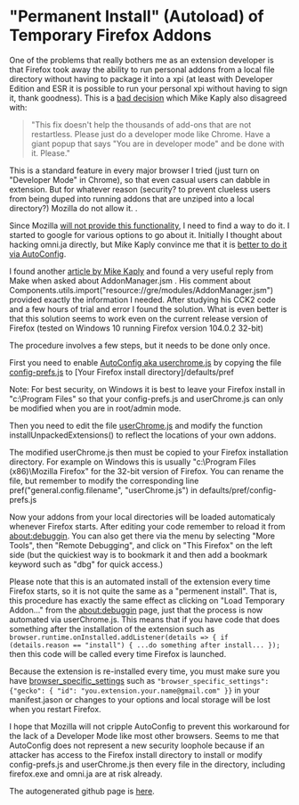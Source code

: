 # "Permanent Install" (Autoload) of Temporary Firefox Addons

One of the problems that really bothers me as an extension developer is that Firefox took away the ability to run personal addons from a local file directory without having to package it into a xpi (at least with Developer Edition and ESR it is possible to run your personal xpi without having to sign it, thank goodness).  This is a [bad decision](https://blog.mozilla.org/addons/2015/12/23/loading-temporary-add-ons/) which Mike Kaply also disagreed with: 
> "This fix doesn't help the thousands of add-ons that are not restartless.  Please just do a developer mode like Chrome.  Have a giant popup that says "You are in developer mode" and be done with it. Please."

This is a standard feature in every major browser I tried (just turn on "Developer Mode" in Chrome), so that even casual users can dabble in extension.  But for whatever reason (security? to prevent clueless users from being duped into running addons that are unziped into a local directory?) Mozilla do not allow it. .

Since Mozilla [will not provide this functionality](https://bugzilla.mozilla.org/show_bug.cgi?id=1309288#c25), I need to find a way to do it.  I started to google for various options to go about it. Initially I thought about hacking omni.ja directly, but Mike Kaply convince me that it is [better to do it via AutoConfig](https://mike.kaply.com/2013/05/06/dont-unpack-and-repack-omni-jar/).

I found another [article by Mike Kaply](https://mike.kaply.com/2012/03/22/customizing-firefox-advanced-autoconfig-files) and found a very useful reply from Make when asked about AddonManager.jsm . His comment about Components.utils.import("resource://gre/modules/AddonManager.jsm") provided exactly the information I needed.  After studying his CCK2 code and a few hours of trial and error I found the solution.  What is even better is that this solution seems to work even on the current release version of Firefox (tested on Windows 10 running Firefox version 104.0.2 32-bit)

The procedure involves a few steps, but it needs to be done only once.

First you need to enable [AutoConfig aka userchrome.js](https://www.userchrome.org/what-is-userchrome-js.html) by copying the file [config-prefs.js](https://github.com/tsaost/autoload-temporary-addon/blob/main/config-prefs.js) to [Your Firefox install directory]/defaults/pref

Note: For best security, on Windows it is best to leave your Firefox install in "c:\Program Files" so that your config-prefs.js and userChrome.js can only be modified when you are in root/admin mode.

Then you need to edit the file [userChrome.js](https://github.com/tsaost/autoload-temporary-addon/blob/main/userChrome.js) and modify the function installUnpackedExtensions() to reflect the locations of your own addons.

The modified userChrome.js then must be copied to your Firefox installation directory.  For example on Windows this is usually "c:\Program Files (x86)\Mozilla Firefox" for the 32-bit version of Firefox.  You can rename the file, but remember to modify the corresponding line pref("general.config.filename", "userChrome.js") in defaults/pref/config-prefs.js

Now your addons from your local directories will be loaded automaticaly whenever Firefox starts.  After editing your code remember to reload it from [about:debuggin](about:debugging#/runtime/this-firefox). You can also get there via the menu by selecting "More Tools", then "Remote Debugging", and click on "This Firefox" on the left side (but the quickiest way is to bookmark it and then add a bookmark keyword such as "dbg" for quick access.)

Please note that this is an automated install of the extension every time Firefox starts, so it is not quite the same as a "permenent install".  That is, this procedure has exactly the same effect as clicking on "Load Temporary Addon..." from the [about:debuggin](about:debugging#/runtime/this-firefox) page, just that the process is now automated via userChrome.js.  This means that if you have code that does something after the installation of the extension such as `browser.runtime.onInstalled.addListener(details => { if (details.reason == "install") { ...do something after install... });` then this code will be called every time Firefox is launched. 

Because the extension is re-installed every time, you must make sure you have [browser_specific_settings](https://developer.mozilla.org/en-US/docs/Mozilla/Add-ons/WebExtensions/manifest.json/browser_specific_settings) such as `"browser_specific_settings": {"gecko": { "id": "you.extension.your.name@gmail.com" }}` in your manifest.jason or changes to your options and local storage will be lost when you restart Firefox.

I hope that Mozilla will not cripple AutoConfig to prevent this workaround for the lack of a Developer Mode like most other browsers.  Seems to me that AutoConfig does not represent a new security loophole because if an attacker has access to the Firefox install directory to install or modify config-prefs.js and userChrome.js then every file in the directory, including firefox.exe and omni.ja are at risk already.

The autogenerated github page is [here](https://tsaost.github.io/autoload-temporary-addon/).
